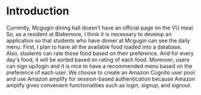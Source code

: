 # Introduction
Currently, Mcgugin dining hall doesn’t have an official page on the VU meal. So, as a resident at Blakemore, 
I think it is necessary to develop an application so that students who have dinner at Mcgugin can see the daily menu. 
First, I plan to have all the available food loaded into a database. Also, students can rate those food based on their 
preference. And for every day's food, it will be sorted based on rating of each food. 
Moreover, users can sign up/login and it is nice to have a recommended menu based on the preference of each user. We choose to create an Amazon Cognito user pool and use Amazon amplify for session-based authentication because Amazon amplify gives convenient functionalities such as login, signup, and signout.
